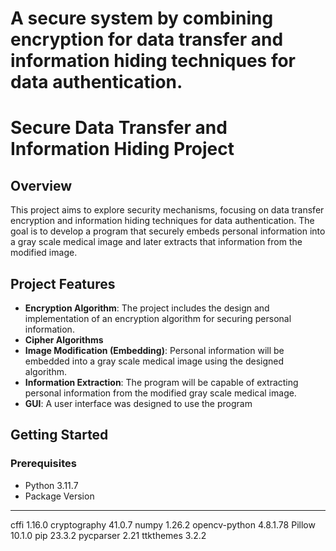 # A secure system by combining encryption for data transfer and information hiding techniques for data authentication.

# Secure Data Transfer and Information Hiding Project

## Overview
This project aims to explore security mechanisms, focusing on data transfer encryption and information hiding techniques for data authentication. The goal is to develop a program that securely embeds personal information into a gray scale medical image and later extracts that information from the modified image.

## Project Features
- **Encryption Algorithm**: The project includes the design and implementation of an encryption algorithm for securing personal information.
- **Cipher Algorithms**
- **Image Modification (Embedding)**: Personal information will be embedded into a gray scale medical image using the designed algorithm.
- **Information Extraction**: The program will be capable of extracting personal information from the modified gray scale medical image.
- **GUI**: A user interface was designed to use the program

## Getting Started
### Prerequisites
- Python 3.11.7
- Package       Version
------------- --------
cffi          1.16.0
cryptography  41.0.7
numpy         1.26.2
opencv-python 4.8.1.78
Pillow        10.1.0
pip           23.3.2
pycparser     2.21
ttkthemes     3.2.2
